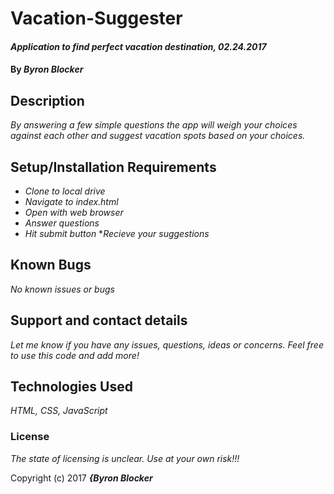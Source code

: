 # Vacation-Suggester

#### _Application to find perfect vacation destination, 02.24.2017_

#### By _**Byron Blocker**_

## Description

_By answering a few simple questions the app will weigh your choices against each other and suggest vacation spots based on your choices._

## Setup/Installation Requirements

* _Clone to local drive_
* _Navigate to index.html_
* _Open with web browser_
* _Answer questions_
* _Hit submit button_
*_Recieve your suggestions_

## Known Bugs

_No known issues or bugs_

## Support and contact details

_Let me know if you have any issues, questions, ideas or concerns. Feel free to use this code and add more!_

## Technologies Used

_HTML, CSS, JavaScript_

### License

*The state of licensing is unclear. Use at your own risk!!!*

Copyright (c) 2017 **_{Byron Blocker_**
